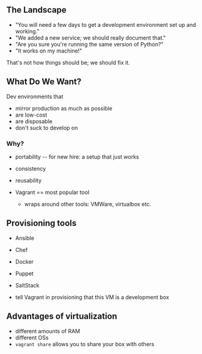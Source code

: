 ## The Landscape

* "You will need a few days to get a development environment set up and working."
* "We added a new service; we should really document that."
* "Are you sure you're running the same version of Python?"
* "It works on my machine!"

That's not how things should be; we should fix it.

## What Do We Want?

Dev environments that

* mirror production as much as possible
* are low-cost
* are disposable
* don't suck to develop on

### Why?

* portability -- for new hire: a setup that just works 
* consistency
* reusability

* Vagrant == most popular tool
    * wraps around other tools: VMWare, virtualbox etc.

## Provisioning tools

* Ansible
* Chef
* Docker
* Puppet
* SaltStack

* tell Vagrant in provisioning that this VM is a development box

## Advantages of virtualization

* different amounts of RAM
* different OSs
* `vagrant share` allows you to share your box with others
